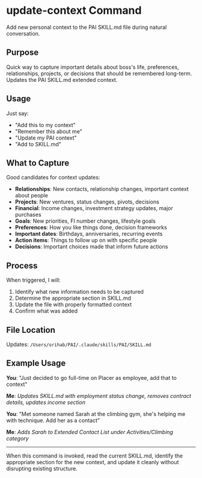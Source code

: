 # update-context Command

Add new personal context to the PAI SKILL.md file during natural conversation.

## Purpose

Quick way to capture important details about boss's life, preferences, relationships, projects, or decisions that should be remembered long-term. Updates the PAI SKILL.md extended context.

## Usage

Just say:
- "Add this to my context"
- "Remember this about me"
- "Update my PAI context"
- "Add to SKILL.md"

## What to Capture

Good candidates for context updates:
- **Relationships**: New contacts, relationship changes, important context about people
- **Projects**: New ventures, status changes, pivots, decisions
- **Financial**: Income changes, investment strategy updates, major purchases
- **Goals**: New priorities, FI number changes, lifestyle goals
- **Preferences**: How you like things done, decision frameworks
- **Important dates**: Birthdays, anniversaries, recurring events
- **Action items**: Things to follow up on with specific people
- **Decisions**: Important choices made that inform future actions

## Process

When triggered, I will:
1. Identify what new information needs to be captured
2. Determine the appropriate section in SKILL.md
3. Update the file with properly formatted context
4. Confirm what was added

## File Location

Updates: `/Users/orihab/PAI/.claude/skills/PAI/SKILL.md`

## Example Usage

**You**: "Just decided to go full-time on Placer as employee, add that to context"

**Me**: *Updates SKILL.md with employment status change, removes contract details, updates income section*

**You**: "Met someone named Sarah at the climbing gym, she's helping me with technique. Add her as a contact"

**Me**: *Adds Sarah to Extended Contact List under Activities/Climbing category*

---

When this command is invoked, read the current SKILL.md, identify the appropriate section for the new context, and update it cleanly without disrupting existing structure.
